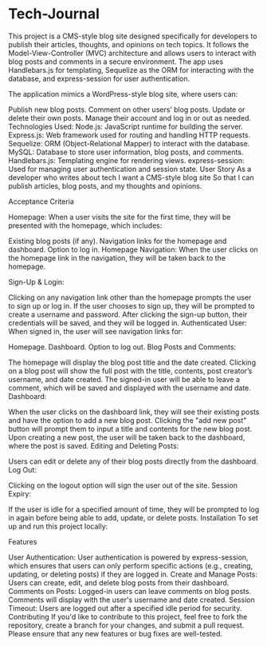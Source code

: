 # Tech-Journal

This project is a CMS-style blog site designed specifically for developers to publish their articles, thoughts, and opinions on tech topics. It follows the Model-View-Controller (MVC) architecture and allows users to interact with blog posts and comments in a secure environment. The app uses Handlebars.js for templating, Sequelize as the ORM for interacting with the database, and express-session for user authentication.

The application mimics a WordPress-style blog site, where users can:

Publish new blog posts.
Comment on other users’ blog posts.
Update or delete their own posts.
Manage their account and log in or out as needed.
Technologies Used:
Node.js: JavaScript runtime for building the server.
Express.js: Web framework used for routing and handling HTTP requests.
Sequelize: ORM (Object-Relational Mapper) to interact with the database.
MySQL: Database to store user information, blog posts, and comments.
Handlebars.js: Templating engine for rendering views.
express-session: Used for managing user authentication and session state.
User Story
As a developer who writes about tech
I want a CMS-style blog site
So that I can publish articles, blog posts, and my thoughts and opinions.

Acceptance Criteria


Homepage:
When a user visits the site for the first time, they will be presented with the homepage, which includes:

Existing blog posts (if any).
Navigation links for the homepage and dashboard.
Option to log in.
Homepage Navigation:
When the user clicks on the homepage link in the navigation, they will be taken back to the homepage.

Sign-Up & Login:

Clicking on any navigation link other than the homepage prompts the user to sign up or log in.
If the user chooses to sign up, they will be prompted to create a username and password.
After clicking the sign-up button, their credentials will be saved, and they will be logged in.
Authenticated User:
When signed in, the user will see navigation links for:

Homepage.
Dashboard.
Option to log out.
Blog Posts and Comments:

The homepage will display the blog post title and the date created.
Clicking on a blog post will show the full post with the title, contents, post creator’s username, and date created.
The signed-in user will be able to leave a comment, which will be saved and displayed with the username and date.
Dashboard:

When the user clicks on the dashboard link, they will see their existing posts and have the option to add a new blog post.
Clicking the "add new post" button will prompt them to input a title and contents for the new blog post.
Upon creating a new post, the user will be taken back to the dashboard, where the post is saved.
Editing and Deleting Posts:

Users can edit or delete any of their blog posts directly from the dashboard.
Log Out:

Clicking on the logout option will sign the user out of the site.
Session Expiry:

If the user is idle for a specified amount of time, they will be prompted to log in again before being able to add, update, or delete posts.
Installation
To set up and run this project locally:


Features


User Authentication: User authentication is powered by express-session, which ensures that users can only perform specific actions (e.g., creating, updating, or deleting posts) if they are logged in.
Create and Manage Posts: Users can create, edit, and delete blog posts from their dashboard.
Comments on Posts: Logged-in users can leave comments on blog posts. Comments will display with the user's username and date created.
Session Timeout: Users are logged out after a specified idle period for security.
Contributing
If you'd like to contribute to this project, feel free to fork the repository, create a branch for your changes, and submit a pull request. Please ensure that any new features or bug fixes are well-tested.
